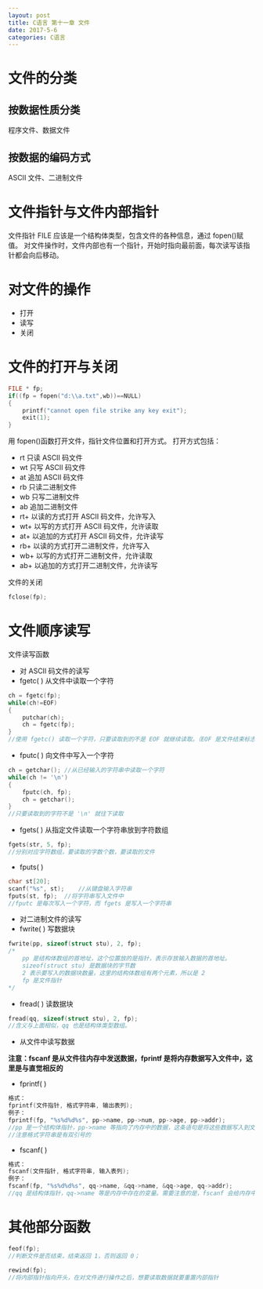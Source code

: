 ```yaml
---
layout: post
title: C语言 第十一章 文件
date: 2017-5-6
categories: C语言
---
```


# 文件的分类
<!--more-->
## 按数据性质分类
程序文件、数据文件
## 按数据的编码方式
ASCII 文件、二进制文件
# 文件指针与文件内部指针
文件指针 FILE 应该是一个结构体类型，包含文件的各种信息，通过 fopen()赋值。
对文件操作时，文件内部也有一个指针，开始时指向最前面，每次读写该指针都会向后移动。
# 对文件的操作

 - 打开
 - 读写
 - 关闭
 
# 文件的打开与关闭
```c
FILE * fp;
if((fp = fopen("d:\\a.txt",wb))==NULL)
{
    printf("cannot open file strike any key exit");
    exit(1);
}
```
用 fopen()函数打开文件，指针文件位置和打开方式。
打开方式包括：

- rt 只读 ASCII 码文件
- wt 只写 ASCII 码文件
- at 追加 ASCII 码文件
- rb 只读二进制文件
- wb 只写二进制文件
- ab 追加二进制文件
- rt+ 以读的方式打开 ASCII 码文件，允许写入
- wt+ 以写的方式打开 ASCII 码文件，允许读取
- at+ 以追加的方式打开 ASCII 码文件，允许读写
- rb+ 以读的方式打开二进制文件，允许写入
- wb+ 以写的方式打开二进制文件，允许读取
- ab+ 以追加的方式打开二进制文件，允许读写

文件的关闭
```c
fclose(fp);
```
# 文件顺序读写
文件读写函数

 - 对 ASCII 码文件的读写
 - fgetc( ) 从文件中读取一个字符
```c
ch = fgetc(fp);
while(ch!=EOF)
{
    putchar(ch);
    ch = fgetc(fp);
}
//使用 fgetc() 读取一个字符，只要读取到的不是 EOF 就继续读取。（EOF 是文件结束标志） 
```
 - fputc( ) 向文件中写入一个字符
```c
ch = getchar(); //从已经输入的字符串中读取一个字符
while(ch != '\n')
{
    fputc(ch, fp);
    ch = getchar();
}
//只要读取到的字符不是 '\n' 就往下读取
```
- fgets( ) 从指定文件读取一个字符串放到字符数组
```c
fgets(str, 5, fp);
//分别对应字符数组，要读取的字数个数，要读取的文件
```
- fputs( )
```c
char st[20];
scanf("%s", st);    //从键盘输入字符串
fputs(st, fp);  //将字符串写入文件中
//fputc 是每次写入一个字符，而 fgets 是写入一个字符串
```
- 对二进制文件的读写
- fwrite( ) 写数据块
```c
fwrite(pp, sizeof(struct stu), 2, fp);
/*
    pp 是结构体数组的首地址，这个位置放的是指针，表示存放输入数据的首地址。
    sizeof(struct stu) 是数据块的字节数
    2 表示要写入的数据块数量，这里的结构体数组有两个元素，所以是 2
    fp 是文件指针
*/
```
- fread( ) 读数据块
```c
fread(qq, sizeof(struct stu), 2, fp);
//含义与上面相似，qq 也是结构体类型数组。
```
- 从文件中读写数据

**注意：fscanf 是从文件往内存中发送数据，fprintf 是将内存数据写入文件中，这里是与直觉相反的**
- fprintf( ) 
```c
格式：
fprintf(文件指针, 格式字符串, 输出表列);
例子：
fprintf(fp, "%s%d%d%s", pp->name, pp->num, pp->age, pp->addr);
//pp 是一个结构体指针，pp->name 等指向了内存中的数据，这条语句是将这些数据写入到文件中。
//注意格式字符串是有双引号的
```
- fscanf( )
```c
格式：
fscanf(文件指针, 格式字符串, 输入表列);
例子：
fscanf(fp, "%s%d%d%s", qq->name, &qq->name, &qq->age, qq->addr);
//qq 是结构体指针，qq->name 等是内存中存在的变量。需要注意的是，fscanf 会给内存中变量赋值，所以需要取变量地址
```

# 其他部分函数

```c
feof(fp);
//判断文件是否结束，结束返回 1，否则返回 0；
```
```c
rewind(fp);
//将内部指针指向开头，在对文件进行操作之后，想要读取数据就要重置内部指针
```
  
